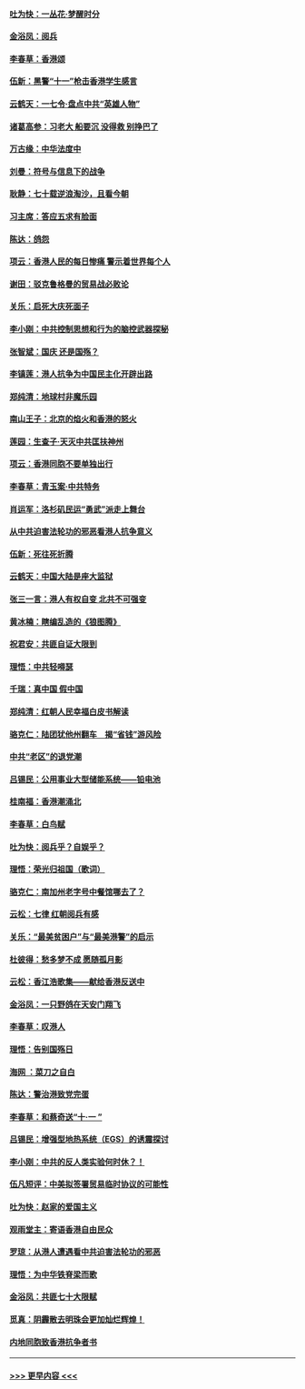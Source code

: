 #### [吐为快：一丛花‧梦醒时分](../pages/nsc993/n11567491.md?t=10041711) 
#### [金浴凤：阅兵](../pages/nsc993/n11567454.md?t=10041711) 
#### [李春草：香港颂](../pages/nsc993/n11567444.md?t=10041711) 
#### [伍新：黑警“十一”枪击香港学生感言](../pages/nsc993/n11567426.md?t=10041711) 
#### [云鹤天：一七令‧盘点中共“英雄人物”](../pages/nsc993/n11567091.md?t=10041711) 
#### [诸葛高参：习老大 船要沉 没得救 别挣巴了](../pages/nsc993/n11566976.md?t=10041711) 
#### [万古缘：中华法度中](../pages/nsc993/n11566726.md?t=10041711) 
#### [刘曼：符号与信息下的战争](../pages/nsc993/n11564655.md?t=10041711) 
#### [耿静：七十载逆浪淘沙，且看今朝](../pages/nsc993/n11564520.md?t=10041711) 
#### [习主席：答应五求有脸面](../pages/nsc993/n11563953.md?t=10041711) 
#### [陈达：鸽怨](../pages/nsc993/n11561879.md?t=10041711) 
#### [项云：香港人民的每日惨痛  警示着世界每个人](../pages/nsc993/n11559273.md?t=10041711) 
#### [谢田：驳克鲁格曼的贸易战必败论](../pages/nsc993/n11555840.md?t=10041711) 
#### [关乐：启死大庆死面子](../pages/nsc993/n11556823.md?t=10041711) 
#### [李小刚：中共控制思想和行为的脑控武器探秘](../pages/nsc993/n11556776.md?t=10041711) 
#### [张智斌：国庆  还是国殇？](../pages/nsc993/n11556617.md?t=10041711) 
#### [李镇莲：港人抗争为中国民主化开辟出路](../pages/nsc993/n11556570.md?t=10041711) 
#### [郑纯清：地球村非魔乐园](../pages/nsc993/n11555415.md?t=10041711) 
#### [南山王子：北京的焰火和香港的怒火](../pages/nsc993/n11555318.md?t=10041711) 
#### [莲园：生查子·天灭中共匡扶神州](../pages/nsc993/n11555302.md?t=10041711) 
#### [项云：香港同胞不要单独出行](../pages/nsc993/n11555276.md?t=10041711) 
#### [李春草：青玉案‧中共特务](../pages/nsc993/n11552356.md?t=10041711) 
#### [肖运军：洛杉矶民运“勇武”派走上舞台](../pages/nsc993/n11551595.md?t=10041711) 
#### [从中共迫害法轮功的邪恶看港人抗争意义](../pages/nsc993/n11540858.md?t=10041711) 
#### [伍新：死往死折腾](../pages/nsc993/n11550174.md?t=10041711) 
#### [云鹤天：中国大陆是座大监狱](../pages/nsc993/n11550155.md?t=10041711) 
#### [张三一言：港人有权自变 北共不可强变](../pages/nsc993/n11550132.md?t=10041711) 
#### [黄冰楠：瞎编乱造的《狼图腾》](../pages/nsc993/n11550082.md?t=10041711) 
#### [祝君安：共匪自证大限到](../pages/nsc993/n11550041.md?t=10041711) 
#### [理悟：中共轻嘚瑟](../pages/nsc993/n11547978.md?t=10041711) 
#### [千瑞：真中国 假中国](../pages/nsc993/n11547865.md?t=10041711) 
#### [郑纯清：红朝人民幸福白皮书解读](../pages/nsc993/n11547499.md?t=10041711) 
#### [骆克仁：陆团犹他州翻车　揭“省钱”游风险](../pages/nsc993/n11546977.md?t=10041711) 
#### [中共“老区”的退党潮](../pages/nsc993/n11545995.md?t=10041711) 
#### [吕锡民：公用事业大型储能系统——铅电池](../pages/nsc993/n11545701.md?t=10041711) 
#### [桂南福：香港潮涌北](../pages/nsc993/n11545682.md?t=10041711) 
#### [李春草：白鸟赋](../pages/nsc993/n11545663.md?t=10041711) 
#### [吐为快：阅兵乎？自娱乎？](../pages/nsc993/n11545625.md?t=10041711) 
#### [理悟：荣光归祖国（歌词）](../pages/nsc993/n11545616.md?t=10041711) 
#### [骆克仁：南加州老字号中餐馆哪去了？](../pages/nsc993/n11545120.md?t=10041711) 
#### [云松：七律 红朝阅兵有感](../pages/nsc993/n11542394.md?t=10041711) 
#### [关乐：“最美贫困户”与“最美港警”的启示](../pages/nsc993/n11542252.md?t=10041711) 
#### [杜彼得：愁多梦不成 愿随孤月影](../pages/nsc993/n11540296.md?t=10041711) 
#### [云松：香江浩歌集——献给香港反送中](../pages/nsc993/n11540149.md?t=10041711) 
#### [金浴凤：一只野鸽在天安门翔飞](../pages/nsc993/n11540280.md?t=10041711) 
#### [李春草：叹港人](../pages/nsc993/n11540119.md?t=10041711) 
#### [理悟：告别国殇日](../pages/nsc993/n11539610.md?t=10041711) 
#### [海网 ：菜刀之自白](../pages/nsc993/n11539597.md?t=10041711) 
#### [陈达：警治港致党完蛋](../pages/nsc993/n11538127.md?t=10041711) 
#### [李春草：和蔡奇送“十·一 ”](../pages/nsc993/n11537810.md?t=10041711) 
#### [吕锡民：增强型地热系统（EGS）的诱震探讨](../pages/nsc993/n11537765.md?t=10041711) 
#### [李小刚：中共的反人类实验何时休？！](../pages/nsc993/n11537669.md?t=10041711) 
#### [伍凡短评：中美拟签署贸易临时协议的可能性](../pages/nsc993/n11536773.md?t=10041711) 
#### [吐为快：赵家的爱国主义](../pages/nsc993/n11536750.md?t=10041711) 
#### [观雨堂主：寄语香港自由民众](../pages/nsc993/n11536735.md?t=10041711) 
#### [罗琼：从港人遭遇看中共迫害法轮功的邪恶](../pages/nsc993/n11507862.md?t=10041711) 
#### [理悟：为中华铁脊梁而歌](../pages/nsc993/n11534458.md?t=10041711) 
#### [金浴凤：共匪七十大限赋](../pages/nsc993/n11534434.md?t=10041711) 
#### [觅真：阴霾散去明珠会更加灿烂辉煌！](../pages/nsc993/n11531858.md?t=10041711) 
#### [内地同胞致香港抗争者书](../pages/nsc993/n11531645.md?t=10041711) 

----
#### [ >>> 更早内容 <<< ](../indexes/nsc993-earlier.md)
